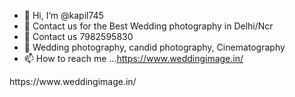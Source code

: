 - 👋 Hi, I’m @kapil745
- 👀 Contact us for the Best Wedding photography in  Delhi/Ncr
- 🌱 Contact us  7982595830
- 💞️ Wedding photography, candid photography, Cinematography
- 📫 How to reach me ...https://www.weddingimage.in/

<!---
kapil745/kapil745 is a ✨ special ✨ repository because its `README.md` (this file) appears on your GitHub profile.
You can click the Preview link to take a look at your changes.
--->https://www.weddingimage.in/
